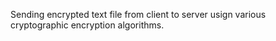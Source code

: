 Sending encrypted text file from client to server usign various cryptographic encryption algorithms.
